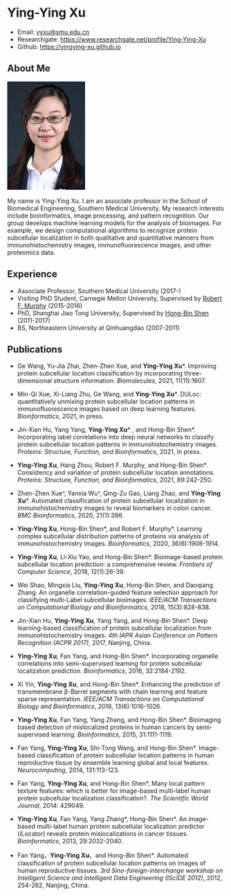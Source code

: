 
# Ying-Ying Xu

- Email: yyxu@smu.edu.cn
- Researchgate: https://www.researchgate.net/profile/Ying-Ying-Xu
- Github: https://yingying-xu.github.io

## About Me

<img src="yyxu1.jpg" class="floatpic" width="180" height="250">

My name is Ying-Ying Xu. I am an associate professor in the School of Biomedical Engineering, Southern Medical University. My research interests include bioinformatics, image processing, and pattern recognition. Our group develops machine learning models for the analysis of bioimages. For example, we design computational algorithms to recognize protein subcellular localization in both qualitative and quantitative manners from immunohistochemistry images, immunofluorescence images, and other proteomics data. 

## Experience

- Associate Professor, Southern Medical University (2017-)
- Visiting PhD Student, Carnegie Mellon University, Supervised by <a href="https://murphylab.web.cmu.edu/">Robert F. Murphy</a> (2015-2016)
- PhD, Shanghai Jiao Tong University, Supervised by <a href="http://www.csbio.sjtu.edu.cn">Hong-Bin Shen</a> (2011-2017)
- BS, Northeastern University at Qinhuangdao (2007-2011)

## Publications

- Ge Wang, Yu-Jia Zhai, Zhen-Zhen Xue, and <b>Ying-Ying Xu</b>*. Improving protein subcellular location classification by incorporating three-dimensional structure information. <i>Biomolecules</i>, 2021, 11(11):1607.

- Min-Qi Xue, Xi-Liang Zhu, Ge Wang, and <b>Ying-Ying Xu</b>*. DULoc: quantitatively unmixing protein subcellular location patterns in immunofluorescence images based on deep learning features. <i>Bioinformatics</i>, 2021, in press.

- Jin-Xian Hu, Yang Yang, <b>Ying-Ying Xu</b>* , and Hong-Bin Shen*. Incorporating label correlations into deep neural networks to classify protein subcellular location patterns in immunohistochemistry images. <i>Proteins: Structure, Function, and Bioinformatics</i>, 2021, In press. 

- <b>Ying-Ying Xu</b>, Hang Zhou, Robert F. Murphy, and Hong-Bin Shen*. Consistency and variation of protein subcellular location annotations. <i>Proteins: Structure, Function, and Bioinformatics</i>, 2021, 89:242-250.

- Zhen-Zhen Xue^, Yanxia Wu^, Qing-Zu Gao, Liang Zhao, and <b>Ying-Ying Xu</b>*. Automated classification of protein subcellular localization in immunohistochemistry images to reveal biomarkers in colon cancer. <i>BMC Bioinformatics</i>, 2020, 21(1):398.

- <b>Ying-Ying Xu</b>, Hong-Bin Shen*, and Robert F. Murphy*. Learning complex subcellular distribution patterns of proteins via analysis of immunohistochemistry images. <i>Bioinformatics</i>, 2020, 36(6):1908-1914.

- <b>Ying-Ying Xu</b>, Li-Xiu Yao, and Hong-Bin Shen*. Bioimage-based protein subcellular location prediction: a comprehensive review. <i>Frontiers of Computer Science</i>, 2018, 12(1):26-39.

- Wei Shao, Mingxia Liu, <b>Ying-Ying Xu</b>, Hong-Bin Shen, and Daoqiang Zhang. An organelle correlation-guided feature selection approach for classifying multi-Label subcellular bioimages. <i>IEEE/ACM Transactions on Computational Biology and Bioinformatics</i>, 2018, 15(3):828-838.

- Jin-Xian Hu, <b>Ying-Ying Xu</b>, Yang Yang, and Hong-Bin Shen*. Deep learning-based classification of protein subcellular localization from immunohistochemistry images. <i>4th IAPR Asian Conference on Pattern Recognition (ACPR 2017)</i>, 2017, Nanjing, China.

- <b>Ying-Ying Xu</b>, Fan Yang, and Hong-Bin Shen*. Incorporating organelle correlations into semi-supervised learning for protein subcellular localization prediction. <i>Bioinformatics</i>, 2016, 32:2184-2192.

- Xi Yin, <b>Ying-Ying Xu</b>, and Hong-Bin Shen*. Enhancing the prediction of transmembrane β-Barrel segments with chain learning and feature sparse representation. <i>IEEE/ACM Transactions on Computational Biology and Bioinformatics</i>, 2016, 13(6):1016-1026.

- <b>Ying-Ying Xu</b>, Fan Yang, Yang Zhang, and Hong-Bin Shen*. Bioimaging based detection of mislocalized proteins in human cancers by semi-supervised learning. <i>Bioinformatics</i>, 2015, 31:1111-1119.

- Fan Yang, <b>Ying-Ying Xu</b>, Shi-Tong Wang, and Hong-Bin Shen*. Image-based classification of protein subcellular location patterns in human reproductive tissue by ensemble learning global and local features. <i>Neurocomputing</i>, 2014, 131:113-123.

- Fan Yang, <b>Ying-Ying Xu</b>, and Hong-Bin Shen*, Many local pattern texture features: which is better for image-based multi-label human protein subcellular localization classification?. <i>The Scientific World Journal</i>, 2014: 429049.

- <b>Ying-Ying Xu</b>, Fan Yang, Yang Zhang*, Hong-Bin Shen*. An image-based multi-label human protein subcellular localization predictor (iLocator) reveals protein mislocalizations in cancer tissues. <i>Bioinformatics</i>, 2013, 29:2032-2040.

- Fan Yang，<b>Ying-Ying Xu</b>，and Hong-Bin Shen*. Automated classification of protein subcellular location patterns on images of human reproductive tissues. <i>3rd Sino-foreign-interchange workshop on Intelligent Science and Intelligent Data Engineering (IScIDE 2012)</i>, 2012, 254-262, Nanjing, China.



